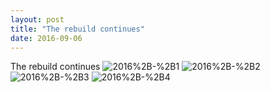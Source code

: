 ```yaml
---
layout: post
title: "The rebuild continues"
date: 2016-09-06 
---
```

The rebuild continues﻿
![2016%2B-%2B1](/k100-project/Photos/06-09-2016/2016%2B-%2B1)
![2016%2B-%2B2](/k100-project/Photos/06-09-2016/2016%2B-%2B2)
![2016%2B-%2B3](/k100-project/Photos/06-09-2016/2016%2B-%2B3)
![2016%2B-%2B4](/k100-project/Photos/06-09-2016/2016%2B-%2B4)